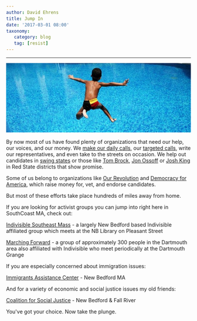 ```yaml
---
author: David Ehrens
title: Jump In
date: '2017-03-01 08:00'
taxonomy:
   category: blog
   tag: [resist]
---
```

---

![](jumping.jpg)

By now most of us have found plenty of organizations that need our help, our voices, and our money. We [make our daily calls](https://dailyaction.org/), our [targeted calls](http://thesixtyfive.org/weeklyCTA), write our representatives, and even take to the streets on occasion. We help out candidates in [swing states](https://swingleft.org/) or those like [Tom Brock](https://vote4tombrock.com/), [Jon Ossoff](https://electjon.com/) or [Josh King](https://joshking.ngpvanhost.com/) in Red State districts that show promise.

Some of us belong to organizations like [Our Revolution](https://www.ourrevolution.com/) and [Democracy for America](http://democracyforamerica.com/), which raise money for, vet, and endorse candidates.

But most of these efforts take place hundreds of miles away from home.

If you are looking for activist groups you can jump into right here in SouthCoast MA, check out:

[Indivisible Southeast Mass](https://www.facebook.com/events/378728735832229/) - a largely New Bedford based Indivisible affiliated group which meets at the NB Library on Pleasant Street

[Marching Forward](https://www.facebook.com/groups/987388698061779/) - a group of approximately 300 people in the Dartmouth area also affiliated with Indivisible who meet periodically at the Dartmouth Grange

If you are especially concerned about immigration issues:

[Immigrants Assistance Center](https://www.facebook.com/Immigrants-Assistance-Center-Inc-1408028066122397/) - New Bedford MA

And for a variety of economic and social justice issues my old friends:

[Coalition for Social Justice](https://www.facebook.com/coalitionforsocialjustice/) - New Bedford & Fall River

You've got your choice. Now take the plunge.